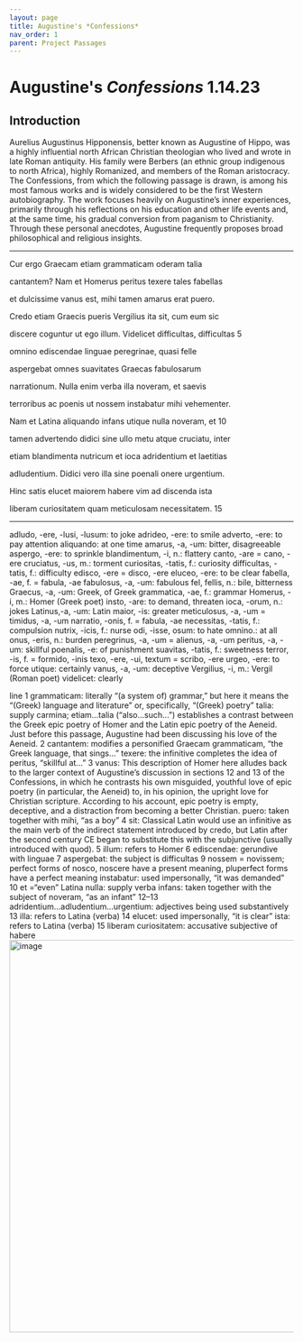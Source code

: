 ```yaml
---
layout: page
title: Augustine's *Confessions*
nav_order: 1
parent: Project Passages
---
```


# Augustine's *Confessions* 1.14.23

## Introduction

Aurelius Augustinus Hipponensis, better known as Augustine of Hippo, was a highly influential north African Christian theologian who lived and wrote in late Roman antiquity. His family were Berbers (an ethnic group indigenous to north Africa), highly Romanized, and members of the Roman aristocracy.  The Confessions, from which the following passage is drawn, is among his most famous works and is widely considered to be the first Western autobiography. The work focuses heavily on Augustine’s inner experiences, primarily through his reflections on his education and other life events and, at the same time, his gradual conversion from paganism to Christianity.  Through these personal anecdotes, Augustine frequently proposes broad philosophical and religious insights.

-----------

Cur ergo Graecam etiam grammaticam oderam talia

cantantem? Nam et Homerus peritus texere tales fabellas

et dulcissime vanus est, mihi tamen amarus erat puero.

Credo etiam Graecis pueris Vergilius ita sit, cum eum sic

discere coguntur ut ego illum. Videlicet difficultas, difficultas		5

omnino ediscendae linguae peregrinae, quasi felle

aspergebat omnes suavitates Graecas fabulosarum

narrationum. Nulla enim verba illa noveram, et saevis

terroribus ac poenis ut nossem instabatur mihi vehementer.

Nam et Latina aliquando infans utique nulla noveram, et			10

tamen advertendo didici sine ullo metu atque cruciatu, inter

etiam blandimenta nutricum et ioca adridentium et laetitias

adludentium. Didici vero illa sine poenali onere urgentium.

Hinc satis elucet maiorem habere vim ad discenda ista

liberam curiositatem quam meticulosam necessitatem.			15

--------

 
adludo, -ere, -lusi, -lusum: to joke
adrideo, -ere: to smile
adverto, -ere: to pay attention
aliquando: at one time
amarus, -a, -um: bitter, disagreeable
aspergo, -ere: to sprinkle
blandimentum, -i, n.: flattery
canto, -are = cano, -ere
cruciatus, -us, m.: torment
curiositas, -tatis, f.: curiosity
difficultas, -tatis, f.: difficulty
edisco, -ere = disco, -ere
eluceo, -ere: to be clear
fabella, -ae, f. = fabula, -ae
fabulosus, -a, -um: fabulous
fel, fellis, n.: bile, bitterness
Graecus, -a, -um: Greek, of Greek
grammatica, -ae, f.: grammar
Homerus, -i, m.: Homer (Greek poet)
insto, -are: to demand, threaten
ioca, -orum, n.: jokes
Latinus,-a, -um: Latin
maior, -is: greater
meticulosus, -a, -um = timidus, -a, -um
narratio, -onis, f. = fabula, -ae
necessitas, -tatis, f.: compulsion
nutrix, -icis, f.: nurse
odi, -isse, osum: to hate
omnino.: at all
onus, -eris, n.: burden
peregrinus, -a, -um = alienus, -a, -um
peritus, -a, -um: skillful
poenalis, -e: of punishment
suavitas, -tatis, f.: sweetness
terror, -is, f. = formido, -inis
texo, -ere, -ui, textum = scribo, -ere
urgeo, -ere: to force
utique: certainly
vanus, -a, -um: deceptive
Vergilius, -i, m.: Vergil (Roman poet)
videlicet: clearly 



line 1 	grammaticam: literally “(a system of) grammar,” but here it means the “(Greek) language and literature” or, specifically, “(Greek) poetry”
 	talia: supply carmina; etiam...talia (“also...such...”) establishes a contrast between the Greek epic poetry of Homer and the Latin epic poetry of the Aeneid. Just before this passage, Augustine had been discussing his love of the Aeneid.
        2 	cantantem: modifies a personified Graecam grammaticam, “the Greek language, that sings...” 
 	texere: the infinitive completes the idea of peritus, “skillful at...”
        3 	vanus: This description of Homer here alludes back to the larger context of Augustine’s discussion in sections 12 and 13 of the Confessions, in which he contrasts his own misguided, youthful love of epic poetry (in particular, the Aeneid) to, in his opinion, the upright love for Christian scripture. According to his account, epic poetry is empty, deceptive, and a distraction from becoming a better Christian.
 	puero: taken together with mihi, “as a boy”
        4 	sit: Classical Latin would use an infinitive as the main verb of the indirect statement introduced by credo, but Latin after the second century CE began to substitute this with the subjunctive (usually introduced with quod).
        5 	illum: refers to Homer
        6 	ediscendae: gerundive with linguae
        7 	aspergebat: the subject is difficultas
        9 	nossem = novissem; perfect forms of nosco, noscere have a present meaning, pluperfect forms have a perfect meaning instabatur: used impersonally, “it was demanded”
      10 	et =“even”
 	Latina nulla: supply verba
 	infans: taken together with the subject of noveram, “as an infant”
  12–13 	adridentium...adludentium...urgentium: adjectives being used substantively
      13 	illa: refers to Latina (verba)
      14 	elucet: used impersonally, “it is clear”
 	ista: refers to Latina (verba)
      15 	liberam curiositatem: accusative subjective of habere
<img width="540" height="696" alt="image" src="https://github.com/user-attachments/assets/5de565e1-3866-4f05-9f0a-b60810f2a041" />
